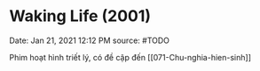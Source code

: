 # Waking Life (2001)

Date: Jan 21, 2021 12:12 PM
source: #TODO

Phim hoạt hình triết lý, có đề cập đến [[071-Chu-nghia-hien-sinh]]